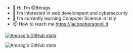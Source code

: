 - 👋 Hi, I’m @Berags
- 👀 I’m interested in web develompent and cybersecurity
- 🌱 I’m currently learning Computer Science in Italy
- 📫 How to reach me https://jacopoberagnoli.it

[![Anurag's GitHub stats](https://github-readme-stats.vercel.app/api?username=Berags)](https://github.com/anuraghazra/github-readme-stats)

![Anurag's GitHub stats](https://github-readme-stats.vercel.app/api?username=Berags&count_private=true)
<!---
Berags/Berags is a ✨ special ✨ repository because its `README.md` (this file) appears on your GitHub profile.
You can click the Preview link to take a look at your changes.
--->
